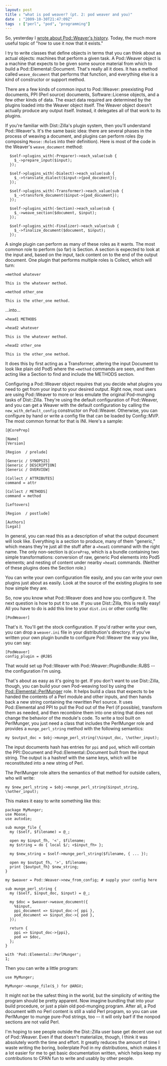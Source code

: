 ```yaml
---
layout: post
title : "what is pod weaver? (pt. 2: pod weaver and you)"
date  : "2009-10-30T21:47:09Z"
tags  : ["perl", "pod", "programming"]
---
```

So, yesterday I [wrote about Pod::Weaver's history](http://rjbs.manxome.org/rubric/entry/1808).  Today, the much more useful topic of "how to use it now that it exists."

I try to write classes that define objects in terms that you can think about as actual objects: machines that perform a given task.  A Pod::Weaver object is a machine that expects to be given some source material from which to build a Pod::Elemental::Document.  That's really all it does.  It has a method called `weave_document` that performs that function, and everything else is a kind of constructor or support method.

There are a few kinds of common input to Pod::Weaver: preexisting Pod documents, PPI (Perl source) documents, Software::License objects, and a few other kinds of data.  The exact data required are determined by the plugins loaded into the Weaver object itself.  The Weaver object doesn't actually produce any output itself.  Instead, it delegates all of that work to its plugins.

If you're familiar with Dist::Zilla's plugin system, then you'll understand Pod::Weaver's.  It's the same basic idea:  there are several phases in the process of weaving a document, and plugins can perform roles (by composing `Moose::Role`s into their definition).  Here is most of the code in the Weaver's `weave_document` method:

      $self->plugins_with(-Preparer)->each_value(sub {
        $_->prepare_input($input);
      });

      $self->plugins_with(-Dialect)->each_value(sub {
        $_->translate_dialect($input->{pod_document});
      });

      $self->plugins_with(-Transformer)->each_value(sub {
        $_->transform_document($input->{pod_document});
      });

      $self->plugins_with(-Section)->each_value(sub {
        $_->weave_section($document, $input);
      });

      $self->plugins_with(-Finalizer)->each_value(sub {
        $_->finalize_document($document, $input);
      });

A single plugin can perform as many of these roles as it wants.  The most common role to perform (so far) is Section.  A section is expected to look at the input and, based on the input, tack content on to the end of the output document.  One plugin that performs multiple roles is Collect, which will turn:

    =method whatever

    This is the whatever method.

    =method other_one

    This is the other_one method.

...into...

    =head1 METHODS

    =head2 whatever

    This is the whatever method.

    =head2 other_one

    This is the other_one method.

It does this by first acting as a Transformer, altering the input Document to look like plain old Pod5 where the `=method` commands are seen, and then acting like a Section to find and include the METHODS section.

Configuring a Pod::Weaver object requires that you decide what plugins you need to get from your input to your desired output.  Right now, most users are using Pod::Weaver to more or less emulate the original Pod-munging tasks of Dist::Zilla.  They're using the default configuration of Pod::Weaver, and you can get a Weaver with the default configuration by calling the `new_with_default_config` constructor on Pod::Weaver.  Otherwise, you can configure by hand or write a config file that can be loaded by Config::MVP. The most common format for that is INI.  Here's a sample:

    [@CorePrep]

    [Name]
    [Version]

    [Region  / prelude]

    [Generic / SYNOPSIS]
    [Generic / DESCRIPTION]
    [Generic / OVERVIEW]

    [Collect / ATTRIBUTES]
    command = attr

    [Collect / METHODS]
    command = method

    [Leftovers]

    [Region  / postlude]

    [Authors]
    [Legal]

In general, you can read this as a description of what the output document will look like.  Everything is a section to produce, many of them "generic," which means they're just all the stuff after a `=head1` command with the right name. The only non-section is `@CorePrep`, which is a bundle containing two simple transformations: conversion of raw, generic Pod elements into Pod5 elements; and nesting of content under nearby `=head1` commands.  (Neither of these plugins does the Section role.)

You can write your own configuration file easily, and you can write your own plugins just about as easily.  Look at the source of the existing plugins to see how simple they are.

So, now you know what Pod::Weaver does and how you configure it.  The next question is how to put it to use.  If you use Dist::Zilla, this is really easy! All you have to do is add this line to your `dist.ini` or other config file:

    [PodWeaver]

That's it.  You'll get the stock configuration.  If you'd rather write your own, you can drop a `weaver.ini` file in your distribution's directory.  If you've written your own plugin bundle to configure Pod::Weaver the way you like, you can say:

    [PodWeaver]
    config_plugin = @RJBS

That would set up Pod::Weaver with Pod::Weaver::PluginBundle::RJBS -- the configuration I'm using.

That's about as easy as it's going to get.  If you don't want to use Dist::Zilla, though, you can build your own Pod-weaving tool by using the [Pod::Elemental::PerlMunger](http://search.cpan.org/perldoc?Pod::Elemental::PerlMunger) role.  It helps build a class that expects to be handed the contents of a Perl module and other inputs, and then hands back a new string containing the rewritten Perl source.  It uses Pod::Elemental and PPI to pull the Pod out of the Perl (if possible), transform them as needed, and then recombine them into one string that does not change the behavior of the module's code.  To write a tool built on PerlMunger, you just need a class that includes the PerlMunger role and provides a `munge_perl_string` method with the following semantics:

    my $output_doc = $obj->munge_perl_string(\%input_doc, \%other_input);

The input documents hash has entries for `ppi` and `pod`, which will contain the PPI::Document and Pod::Elemental::Document built from the input string. The output is a hashref with the same keys, which will be reconstituted into a new string of Perl.

The PerlMunger role alters the semantics of that method for outside callers, who will write:

    my $new_perl_string = $obj->munge_perl_string($input_string, \%other_input);

This makes it easy to write something like this:

    package MyMunger;
    use Moose;
    use autodie;

    sub munge_file {
      my ($self, $filename) = @_;

      open my $input_fh, '<', $filename;
      my $string = do { local $/; <$input_fh> };

      my $new_string = $self->munge_perl_string($filename, { ... });

      open my $output_fh, '>', $filename;
      print {$output_fh} $new_string;
    }

    my $weaver = Pod::Weaver->new_from_config; # supply your config here

    sub munge_perl_string {
      my ($self, $input_doc, $input) = @_;

      my $doc = $weaver->weave_document({
        %$input,
        ppi_document => $input_doc->{ ppi },
        pod_document => $input_doc->{ pod },
      });
      
      return {
        ppi => $input_doc->{ppi},
        pod => $doc,
      };
    } 
    
    with 'Pod::Elemental::PerlMunger';
    1;

Then you can write a little program:

    use MyMunger;

    MyMunger->munge_file($_) for @ARGV;

It might not be the safest thing in the world, but the simplicity of writing the program should be pretty apparent.  Now imagine bundling that into your build procedure, or just a plain old pod-munging program.  After all, a Pod document with no Perl content is still a valid Perl program, so you can use PerlMunger to munge pure-Pod strings, too -- it will only barf if the nonpod sections are not valid Perl.

I'm hoping to see people outside the Dist::Zilla user base get decent use out of Pod::Weaver.  Even if that doesn't materialize, though, I think it was absolutely worth the time and effort.  It greatly reduces the amount of time I waste writing the boring, boilerplate Pod in my distributions, which makes it a lot easier for me to get basic documentation written, which helps keep my contributions to CPAN fun to write and usably by other people.
